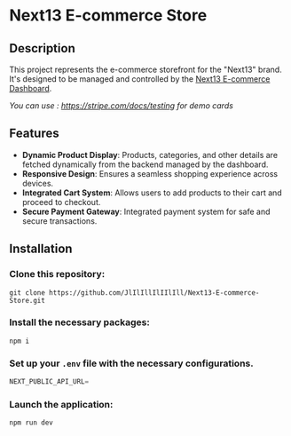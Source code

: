 # Next13 E-commerce Store

## Description

This project represents the e-commerce storefront for the "Next13" brand. It's designed to be managed and controlled by the [Next13 E-commerce Dashboard](https://github.com/JlIlIllIlIIlIll/Next13-Dashboard-E-commerce).

_You can use : https://stripe.com/docs/testing for demo cards_ 

## Features

- **Dynamic Product Display**: Products, categories, and other details are fetched dynamically from the backend managed by the dashboard.
- **Responsive Design**: Ensures a seamless shopping experience across devices.
- **Integrated Cart System**: Allows users to add products to their cart and proceed to checkout.
- **Secure Payment Gateway**: Integrated payment system for safe and secure transactions.

## Installation

### Clone this repository: 

```shell
git clone https://github.com/JlIlIllIlIIlIll/Next13-E-commerce-Store.git
```

### Install the necessary packages: 

```shell
npm i
```

### Set up your `.env` file with the necessary configurations.

```js
NEXT_PUBLIC_API_URL=
```


### Launch the application: 
```shell
npm run dev
```

